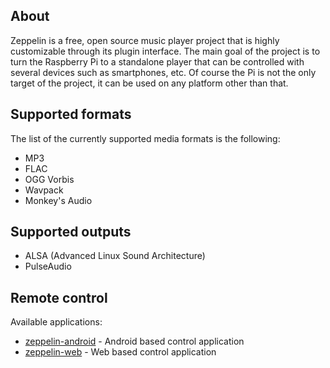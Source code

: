 About
-

Zeppelin is a free, open source music player project that is highly customizable through its plugin interface. The main goal of the project is to turn the Raspberry Pi to a standalone player that can be controlled with several devices such as smartphones, etc. Of course the Pi is not the only target of the project, it can be used on any platform other than that.

Supported formats
-

The list of the currently supported media formats is the following:

- MP3
- FLAC
- OGG Vorbis
- Wavpack
- Monkey's Audio

Supported outputs
-

- ALSA (Advanced Linux Sound Architecture)
- PulseAudio

Remote control
-

Available applications:

- [zeppelin-android](https://github.com/giszo/zeppelin-android) - Android based control application
- [zeppelin-web](https://github.com/voidpp/zeppelin-web) - Web based control application